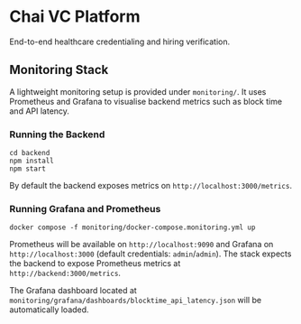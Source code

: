 # Chai VC Platform

End-to-end healthcare credentialing and hiring verification.

## Monitoring Stack

A lightweight monitoring setup is provided under `monitoring/`. It uses Prometheus
and Grafana to visualise backend metrics such as block time and API latency.

### Running the Backend

```
cd backend
npm install
npm start
```

By default the backend exposes metrics on `http://localhost:3000/metrics`.

### Running Grafana and Prometheus

```
docker compose -f monitoring/docker-compose.monitoring.yml up
```

Prometheus will be available on `http://localhost:9090` and Grafana on
`http://localhost:3000` (default credentials: `admin`/`admin`). The stack expects
the backend to expose Prometheus metrics at `http://backend:3000/metrics`.

The Grafana dashboard located at
`monitoring/grafana/dashboards/blocktime_api_latency.json` will be automatically
loaded.

